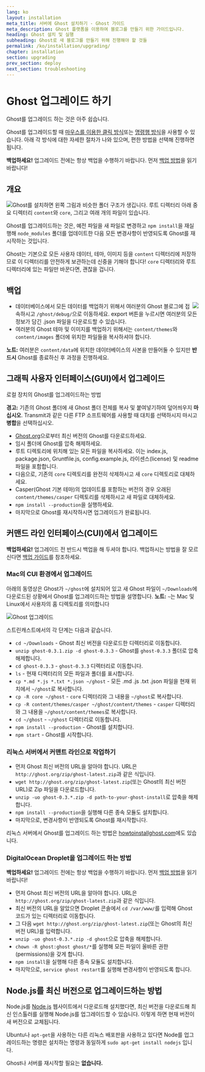 ```yaml
---
lang: ko
layout: installation
meta_title: 서버에 Ghost 설치하기 - Ghost 가이드
meta_description: Ghost 플랫폼을 이용하여 블로그를 만들기 위한 가이드입니다.
heading: Ghost 설치 및 실행
subheading: Ghost로 새 블로그를 만들기 위해 진행해야 할 것들
permalink: /ko/installation/upgrading/
chapter: installation
section: upgrading
prev_section: deploy
next_section: troubleshooting
---
```


# Ghost 업그레이드 하기<a id="upgrade"></a>

Ghost를 업그레이드 하는 것은 아주 쉽습니다.

Ghost를 업그레이드할 때 [마우스를 이용한 클릭 방식](#how-to)또는 [명령행 방식](#cli)을 사용할 수 있습니다. 아래 각 방식에 대한 자세한 절차가 나와 있으며, 편한 방법을 선택해 진행하면 됩니다.

<p class="note"><strong>백업하세요!</strong> 업그레이드 전에는 항상 백업을 수행하기 바랍니다. 먼저 <a href="#backing-up">백업 방법</a>을 읽기 바랍니다!</p>

## 개요

<img src="https://s3-eu-west-1.amazonaws.com/ghost-website-cdn/folder-structure.png" style="float:left" />

Ghost를 설치하면 왼쪽 그림과 비슷한 폴더 구조가 생깁니다. 루트 디렉터리 아래 중요 디렉터리 <code class="path">content</code>와 <code class="path">core</code>, 그리고 여래 개의 파일이 있습니다.

Ghost를 업그레이드하는 것은, 예전 파일을 새 파일로 변경하고 `npm install`을 재실행해 <code class="path">node_modules</code> 폴더를 업데이트한 다음 모든 변경사항이 반영되도록 Ghost를 재시작하는 것입니다.

Ghost는 기본으로 모든 사용자 데이터, 테마, 이미지 등을 <code class="path">content</code> 디렉터리에 저장하므로 이 디렉터리를 안전하게 보관하는데 신중을 기해야 합니다! <code class="path">core</code> 디렉터리와 루트 디렉터리에 있는 파일만 바꾼다면, 괜찮을 겁니다.

## 백업 <a id="backing-up"></a>

<img src="https://s3-eu-west-1.amazonaws.com/ghost-website-cdn/export.png" style="float:right" />

*   데이터베이스에서 모든 데이터를 백업하기 위해서 여러분의 Ghost 블로그에 접속하시고 <code class="path">/ghost/debug/</code>으로 이동하세요. export 버튼을 누르시면 여러분의 모든 정보가 담긴 .json 파일을 다운로드할 수 있습니다.
*   여러분의 Ghost 테마 및 이미지를 백업하기 위해서는 <code class="path">content/themes</code>와 <code class="path">content/images</code> 폴더에 위치한 파일들을 복사하셔야 합니다.

<p class="note"><strong>노트:</strong> 여러분은 <code class="path">content/data</code>에 위치한 데이터베이스의 사본을 만들어둘 수 있지만 <strong>반드시</strong> Ghost를 종료하신 후 과정을 진행하세요.</p>


## 그래픽 사용자 인터페이스(GUI)에서 업그레이드

로컬 장치의 Ghost를 업그레이드하는 방법

<p class="warn"><strong>경고:</strong> 기존의 Ghost 폴더에 새 Ghost 폴더 전체를 복사 및 붙여넣기하여 덮어씌우지 <strong>마십시오</strong>. Transmit과 같은 다른 FTP 소프트웨어를 사용할 때 <kbd>대치</kbd>를 선택하시지 마시고 <strong>병합</strong>을 선택하십시오.</p>

*   [Ghost.org](http://ghost.org/download/)으로부터 최신 버전의 Ghost를 다운로드하세요.
*   임시 폴더에 Ghost를 압축 해제하세요.
*   루트 디렉토리에 위치해 있는 모든 파일을 복사하세요. 이는 index.js, package.json, Gruntfile.js, config.example.js, 라이센스(license) 및 readme 파일을 포함합니다.
*   다음으로, 기존의 <code class="path">core</code> 디렉토리를 완전히 삭제하시고 새 <code class="path">core</code> 디렉토리로 대체하세요.
*   Casper(Ghost 기본 테마)의 업데이트를 포함하는 버전의 경우 오래된 <code class="path">content/themes/casper</code> 디렉토리를 삭제하시고 새 파일로 대체하세요.
*   `npm install --production`을 실행하세요.
*   마지막으로 Ghost를 재시작하시면 업그레이드가 완료됩니다.

## 커맨드 라인 인터페이스(CUI)에서 업그레이드

<p class="note"><strong>백업하세요!</strong> 업그레이드 전 반드시 백업을 해 두셔야 합니다. 백업하시는 방법을 잘 모르신다면 <a href="#backing-up">백업 가이드</a>를 참조하세요.</p>

### Mac의 CUI 환경에서 업그레이드 <a id="cli-mac"></a>

아래의 동영상은 Ghost가 <code class="path">~/ghost</code>에 설치되어 있고 새 Ghost 파일이 <code class="path">~/Downloads</code>에 다운로드된 상황에서 Ghost를 업그레이드하는 방법을 설명합니다. <span class="note">**노트:** `~`는 Mac 및 Linux에서 사용자의 홈 디렉토리를 의미합니다</span>

![Ghost 업그레이드](https://s3-eu-west-1.amazonaws.com/ghost-website-cdn/mac-update.gif)

스트린캐스트에서의 각 단계는 다음과 같습니다.

* <code class="path">cd ~/Downloads</code> - Ghost 최신 버전을 다운로드한 디렉터리로 이동합니다.
* `unzip ghost-0.3.1.zip -d ghost-0.3.3` - Ghost를 <code class="path">ghost-0.3.3</code> 폴더로 압축 해제합니다.
* <code class="path">cd ghost-0.3.3</code> - <code class="path">ghost-0.3.3</code> 디렉터리로 이동합니다.
* `ls` - 현재 디렉터리의 모든 파일과 폴더를 표시합니다.
* `cp *.md *.js *.txt *.json ~/ghost` - 모든 .md .js .txt .json 파일을 현재 위치에서 <code class="path">~/ghost</code>로 복사합니다.
* `cp -R core ~/ghost` - <code class="path">core</code> 디렉터리와 그 내용을 <code class="path">~/ghost</code>로 복사합니다.
* `cp -R content/themes/casper ~/ghost/content/themes` - <code class="path">casper</code> 디렉터리와 그 내용을 <code class="path">~/ghost/content/themes</code>로 복사합니다.
* `cd ~/ghost` - <code class="path">~/ghost</code> 디렉터리로 이동합니다.
* `npm install --production` - Ghost를 설치합니다.
* `npm start` - Ghost를 시작합니다.

### 리눅스 서버에서 커맨트 라인으로 작업하기 <a id="cli-server"></a>

* 먼저 Ghost 최신 버전의 URL을 알아야 합니다. URL은 `http://ghost.org/zip/ghost-latest.zip`과 같은 식입니다.
* `wget http://ghost.org/zip/ghost-latest.zip`(또는 Ghost의 최신 버전 URL)로 Zip 파일을 다운로드합니다.
* `unzip -uo ghost-0.3.*.zip -d path-to-your-ghost-install`로 압축을 해제합니다.
* `npm install --production`을 실행해 다른 종속 모듈도 설치합니다.
* 마지막으로, 변경사항이 반영되도록 Ghost를 재시작합니다.

리눅스 서버에서 Ghost를 업그레이드 하는 방법은 [howtoinstallghost.com](http://www.howtoinstallghost.com/how-to-update-ghost/)에도 있습니다.

### DigitalOcean Droplet을 업그레이드 하는 방법 <a id="digitalocean"></a>

<p class="note"><strong>백업하세요!</strong> 업그레이드 전에는 항상 백업을 수행하기 바랍니다. 먼저 <a href="#backing-up">백업 방법</a>을 읽기 바랍니다!</p>

* 먼저 Ghost 최신 버전의 URL을 알아야 합니다. URL은 `http://ghost.org/zip/ghost-latest.zip`과 같은 식입니다.
* 최신 버전의 URL을 알았으면 Droplet 콘솔에서 `cd /var/www/`를 입력해 Ghost 코드가 있는 디렉터리로 이동합니다.
* 그 다음 `wget http://ghost.org/zip/ghost-latest.zip`(또는 Ghost의 최신 버전 URL)를 입력합니다.
* `unzip -uo ghost-0.3.*.zip -d ghost`으로 압축을 해제합니다.
* `chown -R ghost:ghost ghost/*`를 실행해 모든 파일이 올바른 권한(permissions)을 갖게 합니다.
* `npm install`을 실행해 다른 종속 모듈도 설치합니다.
* 마지막으로, `service ghost restart`를 실행해 변경사항이 반영되도록 합니다.

## Node.js를 최신 버전으로 업그레이드하는 방법 <a id="upgrading-node"></a>

Node.js를 [Node.js](nodejs.org) 웹사이트에서 다운로드해 설치했다면, 최신 버전을 다운로드해 최신 인스톨러를 실행해 Node.js를 업그레이드할 수 있습니다. 이렇게 하면 현재 버전이 새 버전으로 교체됩니다.

Ubuntu나 `apt-get`을 사용하는 다른 리눅스 배포판을 사용하고 있다면 Node를 업그레이드하는 명령은 설치하는 명령과 동일하게 `sudo apt-get install nodejs` 입니다.

Ghost나 서버를 재시작할 필요는 **없습니다.**
